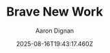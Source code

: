 ---
title: "Brave New Work"
date: "2025-08-16T19:43:17.460Z"
author: "Aaron Dignan"
read_year: "NO"
recommendation: '3'
url: /bookshelf/brave-new-work
---